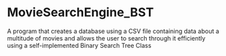 # MovieSearchEngine_BST
A program that creates a database using a CSV file containing data about a multitude of movies and allows the user to search through it efficiently using a self-implemented Binary Search Tree Class
